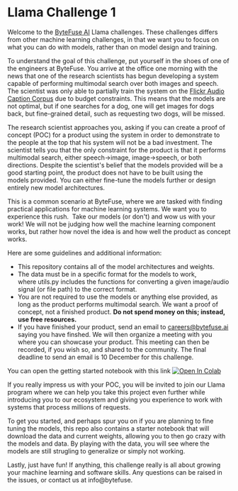 # Llama Challenge 1

Welcome to the [ByteFuse AI](https://bytefuse.ai/) Llama challenges. These challenges differs from other machine learning challenges, in that we want you to focus on what you can do with models, rather than on model design and training.

To understand the goal of this challenge, put yourself in the shoes of one of the engineers at ByteFuse. You arrive at the office one morning with the news that one of the research scientists has begun developing a system capable of performing multimodal search over both images and speech. The scientist was only able to partially train the system on the [Flickr Audio Caption Corpus](https://groups.csail.mit.edu/sls/downloads/flickraudio/) due to budget constraints. This means that the models are not optimal, but if one searches for a dog, one will get images for dogs back, but fine-grained detail, such as requesting two dogs, will be missed.

The research scientist approaches you, asking if you can create a proof of concept (POC) for a product using the system in order to demonstrate to the people at the top that his system will not be a bad investment. The scientist tells you that the only constraint for the product is that it performs multimodal search, either speech->image, image->speech, or both directions. Despite the scientist's belief that the models provided will be a good starting point, the product does not have to be built using the models provided. You can either fine-tune the models further or design entirely new model architectures.

This is a common scenario at ByteFuse, where we are tasked with finding practical applications for machine learning systems. We want you to experience this rush.  Take our models (or don't) and wow us with your work! We will not be judging how well the machine learning component works, but rather how novel the idea is and how well the product as concept works.

Here are some guidelines and additional information:

* This repository contains all of the model architectures and weights.
* The data must be in a specific format for the models to work, where utils.py includes the functions for converting a given image/audio signal (or file path) to the correct format.
* You are not required to use the models or anything else provided, as long as the product performs multimodal search. We want a proof of concept, not a finished product. **Do not spend money on this; instead, use free resources.**
* If you have finished your product, send an email to careers@bytefuse.ai saying you have finshed. We will then organize a meeting with you where you can showcase your product. This meeting can then be recorded, if you wish so, and shared to the community. The final deadline to send an email is 10 December for this challenge.

You can open the getting started notebook with this link [![Open In Colab](https://colab.research.google.com/assets/colab-badge.svg)](https://colab.research.google.com/github/ByteFuse/indabax-2021/blob/main/llama-challenge/llama-challenge-starter-kit.ipynb)

If you really impress us with your POC, you will be invited to join our Llama program where we can help you take this project even further while introducing you to our ecosystem and giving you experience to work with systems that process millions of requests. 

To get you started, and perhaps spur you on if you are planning to fine tuning the models, this repo also contains a starter notebook that will download the data and current weights, allowing you to then go crazy with the models and data. By playing with the data, you will see where the models are still strugling to generalize or simply not working. 

Lastly, just have fun! If anything, this challenge really is all about growing your machine learning and software skills. Any questions can be raised in the issues, or contact us at info@bytefuse.

